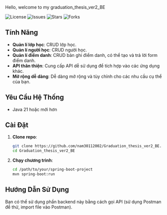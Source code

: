 Hello, welcome to my graduation_thesis_ver2_BE

![License](https://img.shields.io/github/license/nam30112002/Graduation_thesis_ver2_BE) ![Issues](https://img.shields.io/github/issues/nam30112002/Graduation_thesis_ver2_BE) ![Stars](https://img.shields.io/github/stars/nam30112002/Graduation_thesis_ver2_BE) ![Forks](https://img.shields.io/github/forks/nam30112002/Graduation_thesis_ver2_BE)


## Tính Năng

- **Quản lí lớp học**: CRUD lớp học.
- **Quản lí người học**: CRUD người học.
- **Quản lí điểm danh**: CRUD bản ghi điểm danh, có thể tạo và trả lời form điểm danh.
- **API thân thiện**: Cung cấp API dễ sử dụng để tích hợp vào các ứng dụng khác.
- **Mở rộng dễ dàng**: Dễ dàng mở rộng và tùy chỉnh cho các nhu cầu cụ thể của bạn.

## Yêu Cầu Hệ Thống

- Java 21 hoặc mới hơn

## Cài Đặt

1. **Clone repo**:
    ```bash
    git clone https://github.com/nam30112002/Graduation_thesis_ver2_BE.git
    cd Graduation_thesis_ver2_BE
    ```

2. **Chạy chương trình**:
    ```bash
    cd /path/to/your/spring-boot-project
    mvn spring-boot:run
    ```

## Hướng Dẫn Sử Dụng

Bạn có thể sử dụng phần backend này bằng cách gọi API (sử dụng Postman để thử, import file vào Postman).

